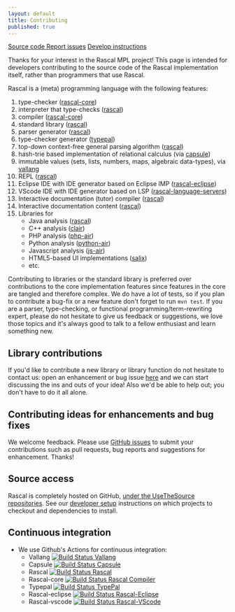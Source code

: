 ```yaml
---
layout: default
title: Contributing
published: true
---
```


<p class="text-center">
   <a class="btn" href="https://github.com/usethesource/rascal"><i class="icon-github"></i> Source code </a>
   <a class="btn" href="https://github.com/usethesource/rascal/issues/"><i class="icon-tasks"></i> Report issues</a>
   <a class="btn" href="https://github.com/usethesource/rascal/wiki/Rascal-Developers-Setup---Step-by-Step"><i class="icon-info-sign"></i> Develop instructions</a>
</p>

Thanks for your interest in the Rascal MPL project!
This page is intended for developers contributing to the source code of the Rascal implementation  itself, rather than programmers that use Rascal.

Rascal is a (meta) programming language with the following features:

1. type-checker ([rascal-core](https://github.com/usethesource/rascal-core))
2. interpreter that type-checks ([rascal](https://github.com/usethesource/rascal))
3. compiler ([rascal-core](https://github.com/usethesource/rascal-core))
4. standard library ([rascal](https://github.com/usethesource/rascal))
4. parser generator ([rascal](https://github.com/usethesource/rascal))
4. type-checker generator ([typepal](https://github.com/usethesource/typepal))
4. top-down context-free general parsing algorithm ([rascal](https://github.com/usethesource/rascal))
4. hash-trie based implementation of relational calculus (via [capsule](https://github.com/usethesource/capsule))
4. immutable values (sets, lists, numbers, maps, algebraic data-types), via [vallang](https://github.com/usethesource/vallang)
5. REPL ([rascal](https://github.com/usethesource/rascal))
6. Eclipse IDE with IDE generator based on Eclipse IMP ([rascal-eclipse](https://github.com/usethesource/rascal-eclipse))
7. VScode IDE with IDE generator based on LSP ([rascal-language-servers](https://github.com/usethesource/rascal-language-servers))
8. Interactive documentation (tutor) compiler ([rascal](https://github.com/usethesource/rascal))
8. Interactive documentation content ([rascal](https://github.com/usethesource/rascal))
8. Libraries for
   * Java analysis ([rascal](https://github.com/usethesource/rascal))
   * C++ analysis ([clair](https://github.com/cwi-swat/clair))
   * PHP analysis ([php-air](https://github.com/cwi-swat/php-analysis/))
   * Python analysis ([python-air](https://github.com/cwi-swat/python-air))
   * Javascript analysis ([js-air](https://github.com/cwi-swat/js-air/))
   * HTML5-based UI implementations ([salix](https://github.com/cwi-swat/salix))
   * etc.

 
Contributing to libraries or the standard library is preferred over contributions to the core implementation features since
features in the core are tangled and therefore complex. We do have a lot of tests, so if you plan to contribute a bug-fix or
a new feature don't forget to run `mvn test`. If you are a parser, type-checking, or functional programming/term-rewriting expert, 
please do not hesitate to give us feedback or suggestions, we love those topics and it's always good to talk to a fellow 
enthusiast and learn something new.

## Library contributions

If you'd like to contribute a new library or library function do not hesitate to contact us: open an enhancement or bug issue 
[here](https://github.com/usethesource/rascal/issues) and we can start discussing the ins and outs of your idea! Also
we'd be able to help out; you don't have to do it all alone.

## Contributing ideas for enhancements and bug fixes

We welcome feedback. Please use [GitHub issues](https://github.com/usethesource/rascal/issues) 
to submit your contributions such as pull requests, bug reports and suggestions for enhancement. Thanks! 

## Source access

Rascal is completely hosted on GitHub, [under the UseTheSource repositories](https://github.com/organizations/usethesource).
See our [developer setup](https://github.com/usethesource/rascal/wiki/Rascal-Developers-Setup---Step-by-Step)
instructions on which projects to checkout and dependencies to install.

## Continuous integration

* We use Github's Actions for continuous integration:
   * Vallang [![Build Status Vallang](https://github.com/usethesource/vallang/actions/workflows/build.yaml/badge.svg)](https://github.com/usethesource/vallang/actions/workflows/build.yaml)
   * Capsule [![Build Status Capsule](https://github.com/usethesource/capsule/actions/workflows/build.yaml/badge.svg)](https://github.com/usethesource/capsule/actions/workflows/build.yaml)
   * Rascal [![Build Status Rascal](https://github.com/usethesource/rascal/actions/workflows/build.yaml/badge.svg)](https://github.com/usethesource/rascal/actions/workflows/build.yaml)
   * Rascal-core [![Build Status Rascal Compiler](https://github.com/usethesource/rascal-core/actions/workflows/build.yaml/badge.svg)](https://github.com/usethesource/rascal-core/actions/workflows/build.yaml)
   * Typepal [![Build Status TypePal](https://github.com/usethesource/typepal/actions/workflows/build.yaml/badge.svg)](https://github.com/usethesource/typepal/actions/workflows/build.yaml)
   * Rascal-eclipse [![Build Status Rascal-Eclipse](https://github.com/usethesource/rascal-eclipse/actions/workflows/build.yaml/badge.svg)](https://github.com/usethesource/rascal-eclipse/actions/workflows/build.yaml)
   * Rascal-vscode [![Build Status Rascal-VScode](https://github.com/usethesource/rascal-language-servers/actions/workflows/build.yaml/badge.svg)](https://github.com/usethesource/rascal-language-servers/actions/workflows/build.yaml)
   
